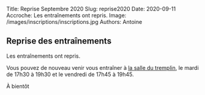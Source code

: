 Title: Reprise Septembre 2020
Slug: reprise2020
Date: 2020-09-11
Accroche: Les entraînements ont repris.
Image: /images/inscriptions/inscriptions.jpg
Authors: Antoine

## Reprise des entraînements

Les entraînements ont repris.

Vous pouvez de nouveau venir vous entraîner à [la salle du
tremplin](https://carquefougym.fr/infos.html#map), le mardi de 17h30 à 19h30
et le vendredi de 17h45 à 19h45.

À bientôt

